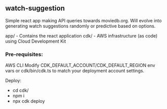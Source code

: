 ## watch-suggestion
Simple react app making API queries towards moviedb.org. Will evolve into generating watch suggestions randomly or predictive based on options.

app/ - Contains the react application
cdk/ - AWS infrastructure (as code) using Cloud Development Kit

### Pre-requisites:
AWS CLI
Modify CDK_DEFAULT_ACCOUNT/CDK_DEFAULT_REGION env vars or cdk/bin/cdk.ts to match your deployment account settings.

Deploy:
- cd cdk/
- npm i
- npx cdk deploy
